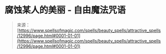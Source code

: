 <!--yml

category: 未分类

date: 2024-06-12 18:51:05

-->

# **腐蚀某人的美丽** - 自由魔法咒语

> 来源：[https://www.spellsofmagic.com/spells/beauty_spells/attractive_spells/12996/page.html#0001-01-01](https://www.spellsofmagic.com/spells/beauty_spells/attractive_spells/12996/page.html#0001-01-01)
